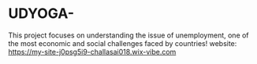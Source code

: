 # UDYOGA-
This project focuses on understanding the issue of unemployment, one of the most economic and social challenges faced by countries!
website: https://my-site-j0psg5i9-challasai018.wix-vibe.com
